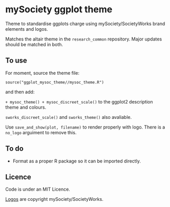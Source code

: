 # mySociety ggplot theme

Theme to standardise ggplots charge using mySociety/SocietyWorks brand elements and logos.

Matches the altair theme in the `research_common` repository. Major updates should be matched in both.

## To use

For moment, source the theme file:

```source("ggplot_mysoc_theme//mysoc_theme.R")```

and then add: 

```+ mysoc_theme() + mysoc_discreet_scale()```
to the ggplot2 description theme and colours. 

`sworks_discreet_scale()` and `sworks_theme()` also avaliable.

Use `save_and_show(plot, filename)` to render properly with logo. There is a `no_logo` arguiment to remove this. 

## To do

* Format as a proper R package so it can be imported directly. 

## Licence

Code is under an MIT Licence. 

[Logos](https://www.mysociety.org/press/) are copyright mySociety/SocietyWorks.
